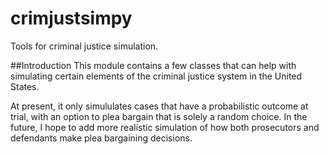 # crimjustsimpy
Tools for criminal justice simulation.

##Introduction
This module contains a few classes that can help with simulating
certain elements of the criminal justice system in the United States.

At present, it only simululates cases that have a probabilistic outcome at trial,
with an option to plea bargain that is solely a random choice. In the future,
I hope to add more realistic simulation of how both prosecutors and defendants
make plea bargaining decisions.